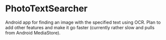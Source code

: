 # PhotoTextSearcher
Android app for finding an image with the specified text using OCR.
Plan to add other features and make it go faster (currently rather slow and pulls from Android MediaStore).

